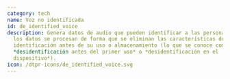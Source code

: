 ```yaml
---
category: tech
name: Voz no identificada
id: de_identified_voice
description: Genera datos de audio que pueden identificar a las personas, pero
  los datos se procesan de forma que se eliminan las características de
  identificación antes de su uso o almacenamiento (lo que se conoce como
  *desidentificación antes del primer uso* o *desidentificación en el
  dispositivo*).
icon: /dtpr-icons/de_identified_voice.svg
---
```

